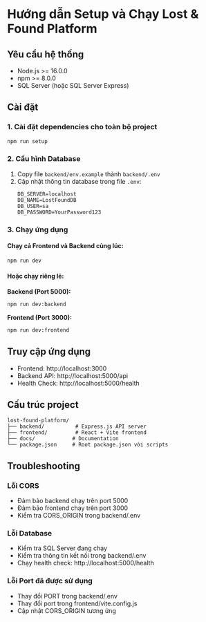 # Hướng dẫn Setup và Chạy Lost & Found Platform

## Yêu cầu hệ thống
- Node.js >= 16.0.0
- npm >= 8.0.0
- SQL Server (hoặc SQL Server Express)

## Cài đặt

### 1. Cài đặt dependencies cho toàn bộ project
```bash
npm run setup
```

### 2. Cấu hình Database
1. Copy file `backend/env.example` thành `backend/.env`
2. Cập nhật thông tin database trong file `.env`:
   ```
   DB_SERVER=localhost
   DB_NAME=LostFoundDB
   DB_USER=sa
   DB_PASSWORD=YourPassword123
   ```

### 3. Chạy ứng dụng

#### Chạy cả Frontend và Backend cùng lúc:
```bash
npm run dev
```

#### Hoặc chạy riêng lẻ:

**Backend (Port 5000):**
```bash
npm run dev:backend
```

**Frontend (Port 3000):**
```bash
npm run dev:frontend
```

## Truy cập ứng dụng
- Frontend: http://localhost:3000
- Backend API: http://localhost:5000/api
- Health Check: http://localhost:5000/health

## Cấu trúc project
```
lost-found-platform/
├── backend/          # Express.js API server
├── frontend/         # React + Vite frontend
├── docs/            # Documentation
└── package.json     # Root package.json với scripts
```

## Troubleshooting

### Lỗi CORS
- Đảm bảo backend chạy trên port 5000
- Đảm bảo frontend chạy trên port 3000
- Kiểm tra CORS_ORIGIN trong backend/.env

### Lỗi Database
- Kiểm tra SQL Server đang chạy
- Kiểm tra thông tin kết nối trong backend/.env
- Chạy health check: http://localhost:5000/health

### Lỗi Port đã được sử dụng
- Thay đổi PORT trong backend/.env
- Thay đổi port trong frontend/vite.config.js
- Cập nhật CORS_ORIGIN tương ứng
